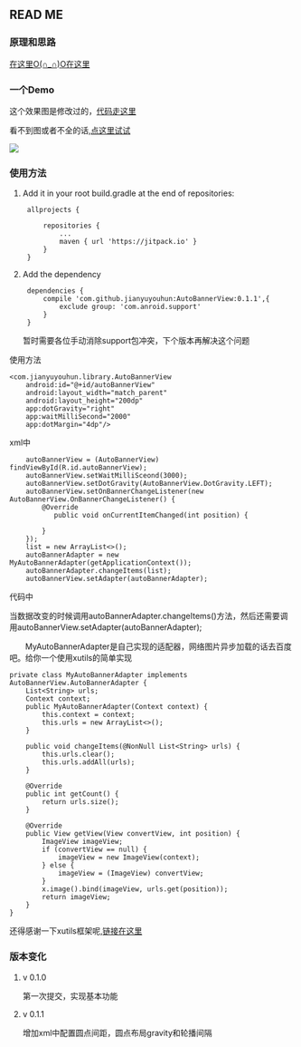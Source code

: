 ## READ ME ##

### 原理和思路 ###

  [在这里O(∩_∩)O在这里](https://jianyuyouhun.com/index.php/archives/60/)

### 一个Demo ###

这个效果图是修改过的，[代码走这里](doc/OnBannerChange.md)

看不到图或者不全的话,[点这里试试](http://occ9eufqe.bkt.clouddn.com/autobannergif.gif)

<img src="http://occ9eufqe.bkt.clouddn.com/autobannergif.gif" />

### 使用方法 ###

1. Add it in your root build.gradle at the end of repositories:
	
		allprojects {
		
			repositories {
				...
				maven { url 'https://jitpack.io' }
			}
		}

2. Add the dependency

		dependencies {
	        compile 'com.github.jianyuyouhun:AutoBannerView:0.1.1',{
				exclude group: 'com.anroid.support'
			}
		}

   暂时需要各位手动消除support包冲突，下个版本再解决这个问题

使用方法
	
	<com.jianyuyouhun.library.AutoBannerView
        android:id="@+id/autoBannerView"
        android:layout_width="match_parent"
        android:layout_height="200dp"
        app:dotGravity="right"
        app:waitMilliSecond="2000"
        app:dotMargin="4dp"/>

xml中

        autoBannerView = (AutoBannerView) findViewById(R.id.autoBannerView);
        autoBannerView.setWaitMilliSceond(3000);
		autoBannerView.setDotGravity(AutoBannerView.DotGravity.LEFT);
        autoBannerView.setOnBannerChangeListener(new AutoBannerView.OnBannerChangeListener() {
            @Override
               public void onCurrentItemChanged(int position) {

            }
        });
        list = new ArrayList<>();
        autoBannerAdapter = new MyAutoBannerAdapter(getApplicationContext());
        autoBannerAdapter.changeItems(list);
        autoBannerView.setAdapter(autoBannerAdapter);

代码中

当数据改变的时候调用autoBannerAdapter.changeItems()方法，然后还需要调用autoBannerView.setAdapter(autoBannerAdapter);

　　MyAutoBannerAdapter是自己实现的适配器，网络图片异步加载的话去百度吧。给你一个使用xutils的简单实现

	private class MyAutoBannerAdapter implements AutoBannerView.AutoBannerAdapter {
    	List<String> urls;
    	Context context;
    	public MyAutoBannerAdapter(Context context) {
        	this.context = context;
        	this.urls = new ArrayList<>();
    	}

    	public void changeItems(@NonNull List<String> urls) {
        	this.urls.clear();
        	this.urls.addAll(urls);
    	}

    	@Override
    	public int getCount() {
        	return urls.size();
    	}

    	@Override
		public View getView(View convertView, int position) {
		    ImageView imageView;
		    if (convertView == null) {
		        imageView = new ImageView(context);
		    } else {
		        imageView = (ImageView) convertView;
		    }
		    x.image().bind(imageView, urls.get(position));
		    return imageView;
		}
	}

还得感谢一下xutils框架呢,[链接在这里](https://github.com/wyouflf/xUtils3)



### 版本变化 ###

1. v 0.1.0 
   
    第一次提交，实现基本功能

2. v 0.1.1

    增加xml中配置圆点间距，圆点布局gravity和轮播间隔